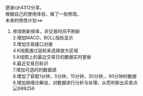 感谢cjh4312分享。<br>
根据自己的使用体验，做了一些修改。<br>
未来的修改计划==><br>
1. 修改刷新频率，非交易时间不刷新<br>
2.增加MACD，BOLL指标显示<br>
3.增加交易接口对接<br>
4.K线图通过鼠标来选择放大区域<br>
5.K线图上的最近交易日的数据实时更新<br>
6.最近交易日标识<br>
7.增加可选的的数据源<br>
8.增加了获取1分钟，5分钟，15分钟，30分钟,，60分钟的数据 <br>
8.增加按缠论解说，对数据进行分析与处理，从而判断出买卖点<br>
![688256](https://github.com/user-attachments/assets/2d4d89c2-bb95-4a3e-bb9f-8aa17bd8a7b2)